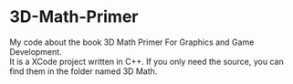 # 3D-Math-Primer
My code about the book 3D Math Primer For Graphics and Game Development.<br />
It is a XCode project written in C++.
If you only need the source, you can find them in the folder named 3D Math.
